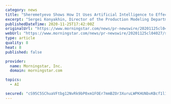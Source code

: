 ```yaml
---
category: news
title: "Sheremetyevo Shows How It Uses Artificial Intelligence to Effectively Plan and Execute Airport Functions and Activities"
excerpt: "Sergei Konyakhin, Director of the Production Modeling Department of JSC Sheremetyevo International Airport, gave a presentation at the Artificial Intelligence Systems 2020 on November 24 conference showing how Sheremetyevo International Airport uses artificial intelligence (AI) systems to effectively manage the airport."
publishedDateTime: 2020-11-25T17:42:00Z
originalUrl: "https://www.morningstar.com/news/pr-newswire/20201125cl04027/sheremetyevo-shows-how-it-uses-artificial-intelligence-to-effectively-plan-and-execute-airport-functions-and-activities"
webUrl: "https://www.morningstar.com/news/pr-newswire/20201125cl04027/sheremetyevo-shows-how-it-uses-artificial-intelligence-to-effectively-plan-and-execute-airport-functions-and-activities"
type: article
quality: 8
heat: 8
published: false

provider:
  name: Morningstar, Inc.
  domain: morningstar.com

topics:
  - AI

secured: "cS95C5SChuaVFtbg12NvRk9bP0xm1FOEr7mmBZOr3XuruLWPKHUNbvKBcf1l1NMMdcXkPuK7+kBPPUiI2xKfvEBXPVyNO3xknLD7JLjMX30656vymaC3FFJKYfkZUeg63e18P9lLB1aYhsQOxBSXLXmx7HloJtfpgfoiIAM1xlK6fqoQdfw1/FoYfrxDnJqg5gnkYv3BdRPY9bCd3mgnc01VqoffExc0mbCLTnaPooNXzgQ8Cspmc3gmS/Q6uykAqo/EhCL1uSMtuhj8UQJiFUlJGWb9xJfEacKbsLWFRIRvoHC5dUAIZ+tQmpqsOv+YYQx5xNbXMFfkJERm3byE7hQDO5za7vlAxIoSzg/opQ0=;EQWnM3O2frCatwFZU8g3zw=="
---
```



